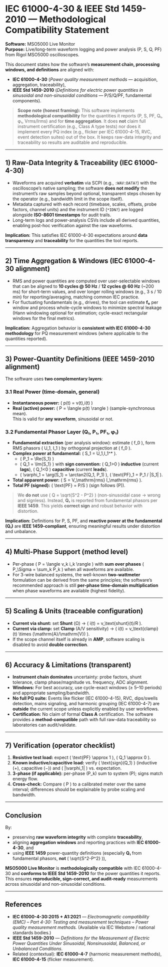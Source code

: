 # IEC 61000-4-30 & IEEE Std 1459-2010 — Methodological Compatibility Statement

**Software:** MSO5000 Live Monitor  
**Purpose:** Live/long-term waveform logging and power analysis (P, S, Q, PF) from Rigol MSO5000 oscilloscopes.

This document states how the software’s **measurement chain, processing windows, and definitions** are aligned with:
- **IEC 61000-4-30** (*Power quality measurement methods* — acquisition, aggregation, traceability),
- **IEEE Std 1459-2010** (*Definitions for electric power quantities in sinusoidal and non-sinusoidal conditions* — P/S/Q/PF, fundamental components).

> **Scope note (honest framing):** This software implements **methodological compatibility** for the quantities it reports (P, S, PF, Q₁, φ₁, Vrms/Irms) and for **time aggregation**. It does **not** claim full instrument certification (e.g., Class A type tests) nor does it implement every PQ index (e.g., flicker per IEC 61000-4-15, RVC, event detection suites) out of the box. It keeps raw-data integrity and traceability so results are auditable and reproducible.

---

## 1) Raw-Data Integrity & Traceability (IEC 61000-4-30)
- Waveforms are acquired **verbatim** via SCPI (e.g., `:WAV:DATA?`) with the oscilloscope’s native sampling; the software **does not modify** the instrument’s raw samples beyond optional, transparent steps chosen by the operator (e.g., bandwidth limit in the scope itself).
- Metadata captured with each record (timebase, scales, offsets, probe factors, channel units) and the instrument ID (`*IDN?`) are logged alongside **ISO-8601 timestamps** for audit trails.
- Long-term logs and power-analysis CSVs include all derived quantities, enabling post-hoc verification against the raw waveforms.

**Implication:** This satisfies IEC 61000-4-30 expectations around **data transparency** and **traceability** for the quantities the tool reports.

---

## 2) Time Aggregation & Windows (IEC 61000-4-30 alignment)
- RMS and power quantities are computed over user-selectable windows that can be aligned to **10 cycles @ 50 Hz** / **12 cycles @ 60 Hz** (~200 ms) for short-term values, and over longer rolling windows (e.g., 3 s / 10 min) for reporting/averaging, matching common IEC practice.  
- For fluctuating fundamentals (e.g., drives), the tool can estimate **f₀** per window and process whole-cycle windows to minimize spectral leakage (Hann windowing optional for estimation; cycle-exact rectangular windows for the final metrics).

**Implication:** Aggregation behavior is **consistent with IEC 61000-4-30 methodology** for PQ measurement windows (where applicable to the quantities reported).

---

## 3) Power-Quantity Definitions (IEEE 1459-2010 alignment)
The software uses **two complementary layers**:

### 3.1 Real Power (time-domain, general)
- **Instantaneous power:** \( p(t) = v(t)\,i(t) \)  
- **Real (active) power:** \( P = \langle p(t) \rangle \) (sample-synchronous mean).  
This is valid for **any waveform**, sinusoidal or not.

### 3.2 Fundamental Phasor Layer (Q₁, P₁, PF₁, φ₁)
- **Fundamental extraction** (per analysis window): estimate \( f_0 \), form RMS phasors \( U_1, I_1 \) by orthogonal projection at \( f_0 \).
- **Complex power at fundamental:** \( S_1 = U_1\,I_1^* \).  
  - \( P_1 = \Re\{S_1\} \)  
  - \( Q_1 = \Im\{S_1\} \) with **sign convention:** \( Q_1>0 \) **inductive** (current **lags**), \( Q_1<0 \) **capacitive** (current **leads**).  
  - \( \varphi_1 = \arg(S_1) = \arctan2(Q_1, P_1) \), \( \text{PF}_1 = P_1 / |S_1| \).
- **Total apparent power:** \( S = V_\mathrm{rms} I_\mathrm{rms} \).  
- **Total PF (signed):** \( \text{PF} = P/S \) (sign follows \(P\)).

> We **do not** use \( Q = \sqrt{S^2 - P^2} \) (non-sinusoidal case → wrong and signless). Instead, **Q₁** is reported from fundamental phasors per **IEEE 1459**. This yields **correct sign** and robust behavior with distortion.

**Implication:** Definitions for P, S, PF, and **reactive power at the fundamental (Q₁)** are **IEEE 1459-compliant**, ensuring meaningful results under distortion and unbalance.

---

## 4) Multi-Phase Support (method level)
- Per-phase \( P = \langle v_k i_k \rangle \) with **sum over phases** \( P_\Sigma = \sum_k P_k \) when all waveforms are available.  
- For 3-wire balanced systems, the well-known **two-wattmeter** formulation can be derived from the same principles; the software’s recommended approach is still **per-phase time-domain multiplication** when phase waveforms are available (highest fidelity).

---

## 5) Scaling & Units (traceable configuration)
- **Current via shunt:** set **Shunt** (Ω) → \( i(t) = v_\text{shunt}(t)/R \).  
- **Current via clamp:** set **Clamp** (A/V sensitivity) → \( i(t) = v_\text{clamp}(t) \times (\mathrm{A}/\mathrm{V}) \).  
- If the scope channel itself is already in **AMP**, software scaling is disabled to avoid **double correction**.

---

## 6) Accuracy & Limitations (transparent)
- **Instrument chain dominates** uncertainty: probe factors, shunt tolerance, clamp phase/magnitude vs. frequency, ADC alignment.  
- **Windows:** For best accuracy, use cycle-exact windows (≥ 5–10 periods) and appropriate sampling/bandwidth.  
- **No full PQ suite:** Events like flicker (IEC 61000-4-15), RVC, dips/swells detection, mains signaling, and harmonic grouping (IEC 61000-4-7) are **outside** the current scope unless explicitly enabled by user workflows.
- **Certification:** No claim of formal **Class A** certification. The software provides a **method-compatible** path with full raw-data traceability so laboratories can audit/validate.

---

## 7) Verification (operator checklist)
1. **Resistive test load:** expect \( \text{PF} \approx 1 \), \( Q_1 \approx 0 \).  
2. **Known inductive/capacitive load:** verify \( \text{sign}(Q_1) \) (inductive \(+\), capacitive \(−\)) and \( |\varphi_1| \) vs. expectation.  
3. **3-phase (if applicable):** per-phase \(P_k\) sum to system \(P\); signs match energy flow.  
4. **Cross-check:** Compare \( P \) to a calibrated meter over the same interval; differences should be explainable by probe scaling and bandwidth.

---

## Conclusion

By:
- preserving **raw waveform integrity** with complete **traceability**,  
- aligning **aggregation windows** and reporting practices with **IEC 61000-4-30**, and  
- using **IEEE 1459** power-quantity definitions (especially **Q₁** from fundamental phasors, **not** \( \sqrt{S^2-P^2} \)),

**MSO5000 Live Monitor** is **methodologically compatible** with IEC 61000-4-30 and **conforms to IEEE Std 1459-2010** for the power quantities it reports. This ensures **reproducible, sign-correct, and audit-ready** measurements across sinusoidal and non-sinusoidal conditions.

---

## References

- **IEC 61000-4-30:2015 + A1:2021** — *Electromagnetic compatibility (EMC) – Part 4-30: Testing and measurement techniques – Power quality measurement methods.* (Available via IEC Webstore / national standards bodies.)
- **IEEE Std 1459-2010** — *Definitions for the Measurement of Electric Power Quantities Under Sinusoidal, Nonsinusoidal, Balanced, or Unbalanced Conditions.*
- Related (contextual): **IEC 61000-4-7** (harmonic measurement methods), **IEC 61000-4-15** (flicker measurement).

